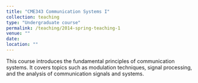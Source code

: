```yaml
---
title: "CME343 Communication Systems I"
collection: teaching
type: "Undergraduate course"
permalink: /teaching/2014-spring-teaching-1
venue: ""
date: 
location: ""
---
```


This course introduces the fundamental principles of communication systems. It covers topics such as modulation techniques, signal processing, and the analysis of communication signals and systems​​. 
